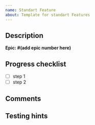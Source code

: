 ```yaml
---
name: Standart Feature
about: Template for standart Features
---
```


## Description

**Epic: #(add epic number here)**

## Progress checklist

- [ ] step 1
- [ ] step 2

## Comments

## Testing hints
